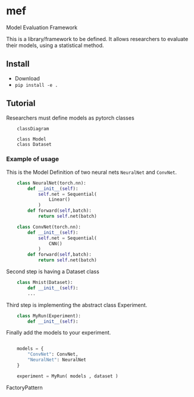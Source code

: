 # mef

Model Evaluation Framework

This is a library/framework to be defined. It allows researchers to evaluate their models, using a statistical method.

## Install

- Download
- `pip install -e .`

## Tutorial

Researchers must define models as pytorch classes

```mermaid
    classDiagram

    class Model
    class Dataset
```

### Example of usage

This is the Model Definition of two neural nets `NeuralNet` and `ConvNet`.

```python
    class NeuralNet(torch.nn):
        def __init__(self):
            self.net = Sequential(
                Linear()
            )
        def forward(self,batch):
            return self.net(batch)

    class ConvNet(torch.nn):
        def __init__(self):
            self.net = Sequential(
                CNN()
            )
        def forward(self,batch):
            return self.net(batch)

```

Second step is having a Dataset class

```python
    class Mnist(Dataset):
        def __init__(self):
        ...
```

Third step is implementing the abstract class Experiment.

```python
    class MyRun(Experiment):
        def __init__(self):
```

Finally add the models to your experiment.

```python

    models = {
        "ConvNet": ConvNet,
        "NeuralNet": NeuralNet
    }

    experiment = MyRun( models , dataset )
```

FactoryPattern
